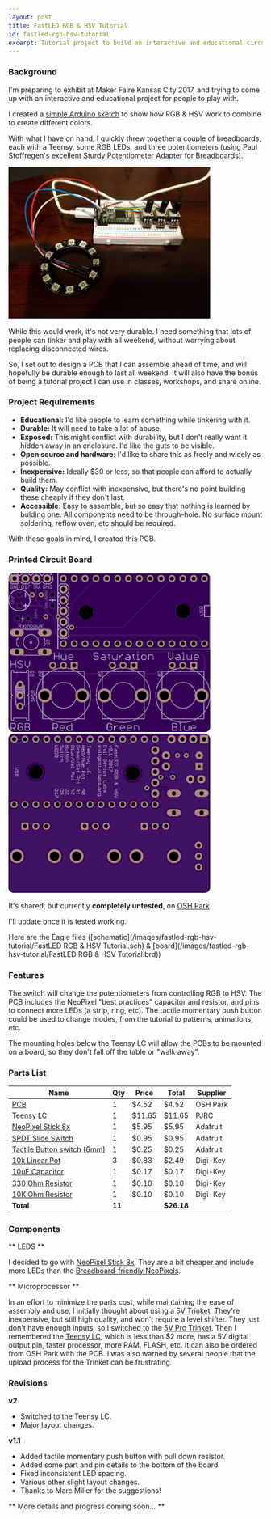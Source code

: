 ```yaml
---
layout: post
title: FastLED RGB & HSV Tutorial
id: fastled-rgb-hsv-tutorial
excerpt: Tutorial project to build an interactive and educational circuit board that teaches soldering, basic Arduino programming, and basic FastLED concepts.
---
```


### Background

I'm preparing to exhibit at Maker Faire Kansas City 2017, and trying to come up with an interactive and educational project for people to play with.

I created a [simple Arduino sketch](https://gist.github.com/jasoncoon/fa1e7efd8726223c2b5c5eb5f7256d65) to show how RGB & HSV work to combine to create different colors.

With what I have on hand, I quickly threw together a couple of breadboards, each with a Teensy, some RGB LEDs, and three potentiometers (using Paul Stoffregen's excellent [Sturdy Potentiometer Adapter for Breadboards](https://oshpark.com/shared_projects/P38N77nS)).

<img src="/images/fastled-rgb-hsv-tutorial/breadboard.jpg" style="width:400px" class="img-responsive" />

While this would work, it's not very durable.  I need something that lots of people can tinker and play with all weekend, without worrying about replacing disconnected wires.

So, I set out to design a PCB that I can assemble ahead of time, and will hopefully be durable enough to last all weekend.  It will also have the bonus of being a tutorial project I can use in classes, workshops, and share online.

### Project Requirements

* **Educational:**  I'd like people to learn something while tinkering with it.
* **Durable:**  It will need to take a lot of abuse.
* **Exposed:**  This might conflict with durability, but I don't really want it hidden away in an enclosure.  I'd like the guts to be visible.
* **Open source and hardware:**  I'd like to share this as freely and widely as possible.
* **Inexpensive:**  Ideally $30 or less, so that people can afford to actually build them.
* **Quality:**  May conflict with inexpensive, but there's no point building these cheaply if they don't last.
* **Accessible:**  Easy to assemble, but so easy that nothing is learned by bulding one.  All components need to be through-hole.  No surface mount soldering, reflow oven, etc should be required.

With these goals in mind, I created this PCB.

### Printed Circuit Board

<!-- <a href="https://oshpark.com/shared_projects/XugOZWQh"><img src="https://oshpark.com/assets/badge-5b7ec47045b78aef6eb9d83b3bac6b1920de805e9a0c227658eac6e19a045b9c.png" alt="Order from OSH Park"></img></a> -->

<img src="/images/fastled-rgb-hsv-tutorial/pcb-top.png" style="width:400px" class="img-responsive" />

<img src="/images/fastled-rgb-hsv-tutorial/pcb-bottom.png" style="width:400px" class="img-responsive" />

It's shared, but currently **completely untested**, on [OSH Park](https://oshpark.com/shared_projects/XugOZWQh).

I'll update once it is tested working.

Here are the Eagle files ([schematic](/images/fastled-rgb-hsv-tutorial/FastLED RGB & HSV Tutorial.sch) & [board](/images/fastled-rgb-hsv-tutorial/FastLED RGB & HSV Tutorial.brd))

### Features

The switch will change the potentiometers from controlling RGB to HSV.  The PCB includes the NeoPixel "best practices" capacitor and resistor, and pins to connect more LEDs (a strip, ring, etc).  The tactile momentary push button could be used to change modes, from the tutorial to patterns, animations, etc.

The mounting holes below the Teensy LC will allow the PCBs to be mounted on a board, so they don't fall off the table or "walk away".

### Parts List

| Name | Qty | Price | Total | Supplier |
| --- | --- |  --- |  --- |  --- |
| [PCB](https://oshpark.com/shared_projects/XugOZWQh) | 1 | $4.52 | $4.52 | OSH Park
| [Teensy LC](https://www.pjrc.com/store/teensylc_pins.html) | 1 | $11.65 | $11.65 | PJRC
| [NeoPixel Stick 8x](https://www.adafruit.com/products/1426) | 1 | $5.95 | $5.95 | Adafruit
| [SPDT Slide Switch](https://www.adafruit.com/products/805) | 1 | $0.95 | $0.95 | Adafruit
| [Tactile Button switch (6mm)](https://www.adafruit.com/products/367) | 1 | $0.25 | $0.25	| Adafruit
| [10k Linear Pot](https://www.digikey.com/product-detail/en/bourns-inc/PTV09A-4020U-B103/PTV09A-4020U-B103-ND/3781130) | 3 | $0.83 | $2.49 | Digi-Key
| [10µF Capacitor](https://www.digikey.com/product-detail/en/panasonic-electronic-components/ECA-1HM100/P5178-ND/245037) | 1 | $0.17 | $0.17 | Digi-Key
| [330 Ohm Resistor](https://www.digikey.com/product-detail/en/stackpole-electronics-inc/CF18JT330R/CF18JT330RCT-ND/2022730) | 1 | $0.10 | $0.10 | Digi-Key
| [10K Ohm Resistor](https://www.digikey.com/product-detail/en/stackpole-electronics-inc/CF14JT10K0/CF14JT10K0CT-ND) | 1 | $0.10 | $0.10 | Digi-Key
| **Total** | **11** |  | **$26.18**

### Components

** LEDS **

I decided to go with [NeoPixel Stick 8x](https://www.adafruit.com/products/1426).  They are a bit cheaper and include more LEDs than the [Breadboard-friendly NeoPixels](https://www.adafruit.com/product/1312).

** Microprocessor **

In an effort to minimize the parts cost, while maintaining the ease of assembly and use, I initially thought about using a [5V Trinket](https://www.adafruit.com/products/1501).  They're inexpensive, but still high quality, and won't require a level shifter.  They just don't have enough inputs, so I switched to the [5V Pro Trinket](https://www.adafruit.com/products/2000).  Then I remembered the [Teensy LC](http://www.pjrc.com/teensy/teensyLC.html), which is less than $2 more, has a 5V digital output pin, faster processor, more RAM, FLASH, etc.  It can also be ordered from OSH Park with the PCB.  I was also warned by several people that the upload process for the Trinket can be frustrating.

### Revisions

**v2**
* Switched to the Teensy LC.
* Major layout changes.

**v1.1**
* Added tactile momentary push button with pull down resistor.
* Added some part and pin details to the bottom of the board.
* Fixed inconsistent LED spacing.
* Various other slight layout changes.
* Thanks to Marc Miller for the suggestions!

** More details and progress coming soon... **

<!--
With these goals in mind, I came up with these components:

### Component Options

The components will need to be high quality, reliable, inexpensive, through-hole soldered, and easily available online.  [PJRC](https://www.pjrc.com), [Adafruit](https://www.adafruit.com), [Make](https://www.makershed.com), and [SparkFun](https://www.sparkfun.com) all have high quality standards, good support, fast shipping, and great tutorials.

#### Microprocessor

Obviously the microprocessor needs to be supported by [FastLED](https://github.com/FastLED/FastLED).  :)

**[Trinket - 5V](https://www.adafruit.com/product/1501)**

Pros:
* No level shifter required.
* Micro USB port for programming.
* High quality, fairly inexpensive.

Cons:
* Not enough analog inputs for three potentiometers, without using additional components like a multiplexer.

**[Pro Trinket - 5V](https://www.adafruit.com/product/2000)**

Pros:
* Same as Trinket.

Cons:
* $3 more than the Trinket.
* A little larger than the Trinket.

**[Teensy LC](https://www.pjrc.com/teensy/teensyLC.html)**

Pros:
* Excellent quality, support, tutorials, drivers, libraries, etc.
* One 5V pin, avoids level-shifter.
* Faster, 32 bit ARM Cortex M0+ processor, more RAM & FLASH.

Cons:
* A little more expensive than the Pro Trinket.

I'm torn between the Pro Trinket and the Teensy LC.  I'll come back to the microprocessor.

#### LEDs

The LEDs need to be addressable and supported by FastLED.  They need to be through-hole components, since the board should be easy to assemble by novices.  That leaves me with only a couple of options:

**[Breadboard-friendly NeoPixels](https://www.adafruit.com/products/1312)**:

Pros:
* Through hole

Cons:
* A bit expensive.
* Would require headers to be soldered on before soldering onto the PCB.

**[5mm Through-Hole NeoPixels](https://www.adafruit.com/products/1938)**:

Pros:
* Through hole
* A bit less expensive than the breadboard-friendly ones.

Cons:
* A bit expensive.
* Would require headers to be soldered on before soldering onto the PCB.
-->
